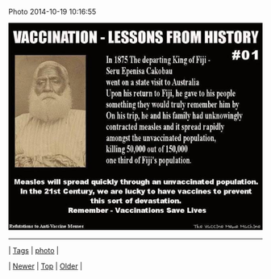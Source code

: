 <!--
title: Photo 2014-10-19 10
date: 2020-06-28T15:27:00.032Z
tags: photo
-->


Photo 2014-10-19 10:16:55

![](100397469914-0.jpg)

<!--BOTTOM-POST-NAVIGATION-->
---

| [Tags](tags.md) | [photo](tag-photo.md) |

| [Newer](100396628064.md) | [Top](index.md) | [Older](100455925469.md) |